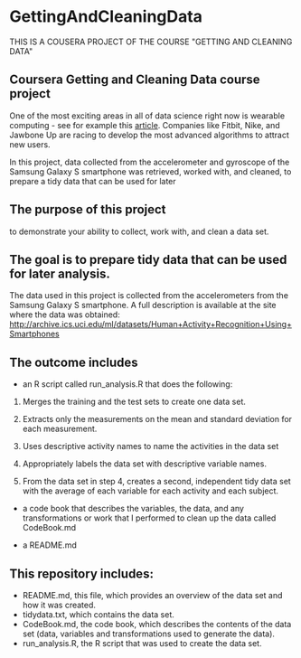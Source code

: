 # GettingAndCleaningData
THIS IS A COUSERA PROJECT OF THE COURSE "GETTING AND CLEANING DATA"

## Coursera Getting and Cleaning Data course project

One of the most exciting areas in all of data science right now is wearable computing - see for example this [article](http://www.insideactivitytracking.com/data-science-activity-tracking-and-the-battle-for-the-worlds-top-sports-brand/).
Companies like Fitbit, Nike, and Jawbone Up are racing to develop the most advanced algorithms to attract new users.

In this project, data collected from the accelerometer and gyroscope of the Samsung Galaxy S smartphone was retrieved, worked with, and cleaned, to prepare a tidy data that can be used for later 

## The purpose of this project 
to demonstrate your ability to collect, work with, and clean a data set. 

## The goal is to prepare tidy data that can be used for later analysis. 

The data used in this project is collected from the accelerometers from the Samsung Galaxy S smartphone. A full description is available at the site where the data was obtained:
http://archive.ics.uci.edu/ml/datasets/Human+Activity+Recognition+Using+Smartphones

## The outcome includes
* an R script called run_analysis.R that does the following:
1.	Merges the training and the test sets to create one data set.

2.	Extracts only the measurements on the mean and standard deviation for each measurement.

3.	Uses descriptive activity names to name the activities in the data set

4.	Appropriately labels the data set with descriptive variable names.

5.	From the data set in step 4, creates a second, independent tidy data set with the average of each variable for each activity and each subject.

* a code book that describes the variables, the data, and any transformations or work that I performed to clean up the data called CodeBook.md

* a README.md 

## This repository includes:

* README.md, this file, which provides an overview of the data set and how it was created.
* tidydata.txt, which contains the data set.
* CodeBook.md, the code book, which describes the contents of the data set (data, variables and transformations used to generate the data).
* run_analysis.R, the R script that was used to create the data set.
